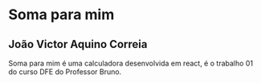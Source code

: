 # Soma para mim
## João Victor Aquino Correia

Soma para mim é uma calculadora desenvolvida em react, é o trabalho 01 do curso DFE do Professor Bruno.